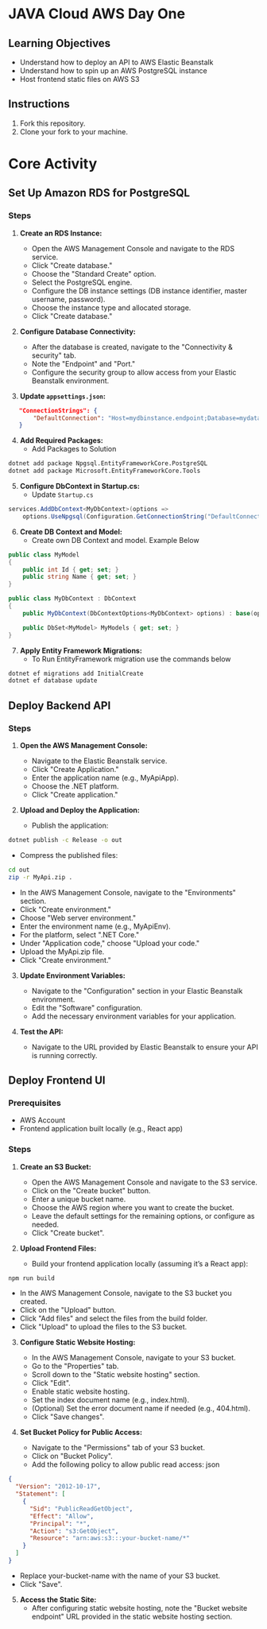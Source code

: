 # JAVA Cloud AWS Day One

## Learning Objectives

- Understand how to deploy an API to AWS Elastic Beanstalk
- Understand how to spin up an AWS PostgreSQL instance
- Host frontend static files on AWS S3

## Instructions

1. Fork this repository.
2. Clone your fork to your machine.

# Core Activity

## Set Up Amazon RDS for PostgreSQL
### Steps
1. **Create an RDS Instance:**
   - Open the AWS Management Console and navigate to the RDS service.
   - Click "Create database."
   - Choose the "Standard Create" option.
   - Select the PostgreSQL engine.
   - Configure the DB instance settings (DB instance identifier, master username, password).
   - Choose the instance type and allocated storage.
   - Click "Create database."

2. **Configure Database Connectivity:**
   - After the database is created, navigate to the "Connectivity & security" tab.
   - Note the "Endpoint" and "Port."
   - Configure the security group to allow access from your Elastic Beanstalk environment.

3. **Update `appsettings.json`:**
```json
   "ConnectionStrings": {
       "DefaultConnection": "Host=mydbinstance.endpoint;Database=mydatabase;Username=myadmin;Password=mypassword"
   }
```
4. **Add Required Packages:**
   - Add Packages to Solution
```bash
dotnet add package Npgsql.EntityFrameworkCore.PostgreSQL
dotnet add package Microsoft.EntityFrameworkCore.Tools
```

5. **Configure DbContext in Startup.cs:**
   - Update `Startup.cs`
```csharp
services.AddDbContext<MyDbContext>(options =>
    options.UseNpgsql(Configuration.GetConnectionString("DefaultConnection")));
```

6. **Create DB Context and Model:**
   - Create own DB Context and model. Example Below
```csharp
public class MyModel
{
    public int Id { get; set; }
    public string Name { get; set; }
}

public class MyDbContext : DbContext
{
    public MyDbContext(DbContextOptions<MyDbContext> options) : base(options) { }

    public DbSet<MyModel> MyModels { get; set; }
}
```

7. **Apply Entity Framework Migrations:**
   - To Run EntityFramework migration use the commands below
```bash
dotnet ef migrations add InitialCreate
dotnet ef database update
```

## Deploy Backend API
### Steps
1. **Open the AWS Management Console:**
   - Navigate to the Elastic Beanstalk service.
   - Click "Create Application."
   - Enter the application name (e.g., MyApiApp).
   - Choose the .NET platform.
   - Click "Create application."

2. **Upload and Deploy the Application:**
   - Publish the application:
```bash
dotnet publish -c Release -o out
```
   - Compress the published files:
```bash
cd out
zip -r MyApi.zip .
```
   - In the AWS Management Console, navigate to the "Environments" section.
   - Click "Create environment."
   - Choose "Web server environment."
   - Enter the environment name (e.g., MyApiEnv).
   - For the platform, select ".NET Core."
   - Under "Application code," choose "Upload your code."
   - Upload the MyApi.zip file.
   - Click "Create environment."

3. **Update Environment Variables:**
   - Navigate to the "Configuration" section in your Elastic Beanstalk environment.
   - Edit the "Software" configuration.
   - Add the necessary environment variables for your application.

4. **Test the API:**
   - Navigate to the URL provided by Elastic Beanstalk to ensure your API is running correctly.

## Deploy Frontend UI
### Prerequisites
   - AWS Account
   - Frontend application built locally (e.g., React app)

### Steps
1. **Create an S3 Bucket:**
   - Open the AWS Management Console and navigate to the S3 service.
   - Click on the "Create bucket" button.
   - Enter a unique bucket name.
   - Choose the AWS region where you want to create the bucket.
   - Leave the default settings for the remaining options, or configure as needed.
   - Click "Create bucket".

2. **Upload Frontend Files:**
   - Build your frontend application locally (assuming it’s a React app):
```bash
npm run build
```
   - In the AWS Management Console, navigate to the S3 bucket you created.
   - Click on the "Upload" button.
   - Click "Add files" and select the files from the build folder.
   - Click "Upload" to upload the files to the S3 bucket.

3. **Configure Static Website Hosting:**
   - In the AWS Management Console, navigate to your S3 bucket.
   - Go to the "Properties" tab.
   - Scroll down to the "Static website hosting" section.
   - Click "Edit".
   - Enable static website hosting.
   - Set the index document name (e.g., index.html).
   - (Optional) Set the error document name if needed (e.g., 404.html).
   - Click "Save changes".

4. **Set Bucket Policy for Public Access:**
   - Navigate to the "Permissions" tab of your S3 bucket.
   - Click on "Bucket Policy".
   - Add the following policy to allow public read access:
json
```json
{
  "Version": "2012-10-17",
  "Statement": [
    {
      "Sid": "PublicReadGetObject",
      "Effect": "Allow",
      "Principal": "*",
      "Action": "s3:GetObject",
      "Resource": "arn:aws:s3:::your-bucket-name/*"
    }
  ]
}
```
   - Replace your-bucket-name with the name of your S3 bucket.
   - Click "Save".

5. **Access the Static Site:**
   - After configuring static website hosting, note the "Bucket website endpoint" URL provided in the static website hosting section.
